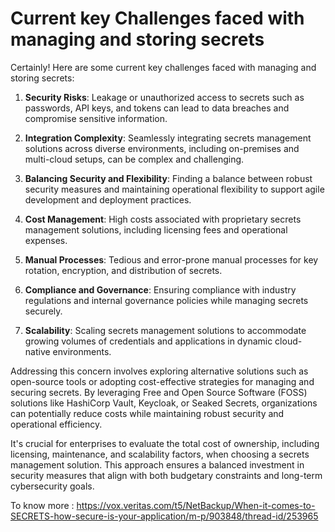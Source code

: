 # Current key Challenges faced with managing and storing secrets 

Certainly! Here are some current key challenges faced with managing and storing secrets:

1. **Security Risks**: Leakage or unauthorized access to secrets such as passwords, API keys, and tokens can lead to data breaches and compromise sensitive information.

2. **Integration Complexity**: Seamlessly integrating secrets management solutions across diverse environments, including on-premises and multi-cloud setups, can be complex and challenging.

3. **Balancing Security and Flexibility**: Finding a balance between robust security measures and maintaining operational flexibility to support agile development and deployment practices.

4. **Cost Management**: High costs associated with proprietary secrets management solutions, including licensing fees and operational expenses.

5. **Manual Processes**: Tedious and error-prone manual processes for key rotation, encryption, and distribution of secrets.

6. **Compliance and Governance**: Ensuring compliance with industry regulations and internal governance policies while managing secrets securely.

7. **Scalability**: Scaling secrets management solutions to accommodate growing volumes of credentials and applications in dynamic cloud-native environments.

Addressing this concern involves exploring alternative solutions such as open-source tools or adopting cost-effective strategies for managing and securing secrets. By leveraging Free and Open Source Software (FOSS) solutions like HashiCorp Vault, Keycloak, or Seaked Secrets, organizations can potentially reduce costs while maintaining robust security and operational efficiency.

It's crucial for enterprises to evaluate the total cost of ownership, including licensing, maintenance, and scalability factors, when choosing a secrets management solution. This approach ensures a balanced investment in security measures that align with both budgetary constraints and long-term cybersecurity goals.

To know more : https://vox.veritas.com/t5/NetBackup/When-it-comes-to-SECRETS-how-secure-is-your-application/m-p/903848/thread-id/253965
